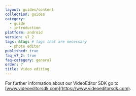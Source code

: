 ```yaml
---
layout: guides/content
collection: guides
category:
  - guide
  - introduction
platform: android
version: v7_2
tags: &tags # tags that are necessary
  - photo editor
published: true
faq_v7_2: true
faq-category: general
order: 7
title: Video editing
---
```


For further information about our VideoEditor SDK go to [www.videoeditorsdk.com](https://www.videoeditorsdk.com).